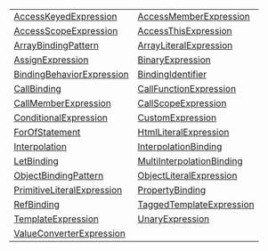 |                                                                                                                                |                                                                                                                              |
| ------------------------------------------------------------------------------------------------------------------------------ | ---------------------------------------------------------------------------------------------------------------------------- |
| [AccessKeyedExpression](https://hamedfathi.gitbook.io/aurelia-2-doc-api/runtime/binding/class/accesskeyedexpression)           | [AccessMemberExpression](https://hamedfathi.gitbook.io/aurelia-2-doc-api/runtime/binding/class/accessmemberexpression)       |
| [AccessScopeExpression](https://hamedfathi.gitbook.io/aurelia-2-doc-api/runtime/binding/class/accessscopeexpression)           | [AccessThisExpression](https://hamedfathi.gitbook.io/aurelia-2-doc-api/runtime/binding/class/accessthisexpression)           |
| [ArrayBindingPattern](https://hamedfathi.gitbook.io/aurelia-2-doc-api/runtime/binding/class/arraybindingpattern)               | [ArrayLiteralExpression](https://hamedfathi.gitbook.io/aurelia-2-doc-api/runtime/binding/class/arrayliteralexpression)       |
| [AssignExpression](https://hamedfathi.gitbook.io/aurelia-2-doc-api/runtime/binding/class/assignexpression)                     | [BinaryExpression](https://hamedfathi.gitbook.io/aurelia-2-doc-api/runtime/binding/class/binaryexpression)                   |
| [BindingBehaviorExpression](https://hamedfathi.gitbook.io/aurelia-2-doc-api/runtime/binding/class/bindingbehaviorexpression)   | [BindingIdentifier](https://hamedfathi.gitbook.io/aurelia-2-doc-api/runtime/binding/class/bindingidentifier)                 |
| [CallBinding](https://hamedfathi.gitbook.io/aurelia-2-doc-api/runtime/binding/class/callbinding)                               | [CallFunctionExpression](https://hamedfathi.gitbook.io/aurelia-2-doc-api/runtime/binding/class/callfunctionexpression)       |
| [CallMemberExpression](https://hamedfathi.gitbook.io/aurelia-2-doc-api/runtime/binding/class/callmemberexpression)             | [CallScopeExpression](https://hamedfathi.gitbook.io/aurelia-2-doc-api/runtime/binding/class/callscopeexpression)             |
| [ConditionalExpression](https://hamedfathi.gitbook.io/aurelia-2-doc-api/runtime/binding/class/conditionalexpression)           | [CustomExpression](https://hamedfathi.gitbook.io/aurelia-2-doc-api/runtime/binding/class/customexpression)                   |
| [ForOfStatement](https://hamedfathi.gitbook.io/aurelia-2-doc-api/runtime/binding/class/forofstatement)                         | [HtmlLiteralExpression](https://hamedfathi.gitbook.io/aurelia-2-doc-api/runtime/binding/class/htmlliteralexpression)         |
| [Interpolation](https://hamedfathi.gitbook.io/aurelia-2-doc-api/runtime/binding/class/interpolation)                           | [InterpolationBinding](https://hamedfathi.gitbook.io/aurelia-2-doc-api/runtime/binding/class/interpolationbinding)           |
| [LetBinding](https://hamedfathi.gitbook.io/aurelia-2-doc-api/runtime/binding/class/letbinding)                                 | [MultiInterpolationBinding](https://hamedfathi.gitbook.io/aurelia-2-doc-api/runtime/binding/class/multiinterpolationbinding) |
| [ObjectBindingPattern](https://hamedfathi.gitbook.io/aurelia-2-doc-api/runtime/binding/class/objectbindingpattern)             | [ObjectLiteralExpression](https://hamedfathi.gitbook.io/aurelia-2-doc-api/runtime/binding/class/objectliteralexpression)     |
| [PrimitiveLiteralExpression](https://hamedfathi.gitbook.io/aurelia-2-doc-api/runtime/binding/class/primitiveliteralexpression) | [PropertyBinding](https://hamedfathi.gitbook.io/aurelia-2-doc-api/runtime/binding/class/propertybinding)                     |
| [RefBinding](https://hamedfathi.gitbook.io/aurelia-2-doc-api/runtime/binding/class/refbinding)                                 | [TaggedTemplateExpression](https://hamedfathi.gitbook.io/aurelia-2-doc-api/runtime/binding/class/taggedtemplateexpression)   |
| [TemplateExpression](https://hamedfathi.gitbook.io/aurelia-2-doc-api/runtime/binding/class/templateexpression)                 | [UnaryExpression](https://hamedfathi.gitbook.io/aurelia-2-doc-api/runtime/binding/class/unaryexpression)                     |
| [ValueConverterExpression](https://hamedfathi.gitbook.io/aurelia-2-doc-api/runtime/binding/class/valueconverterexpression)     |                                                                                                                              |
